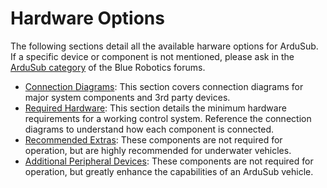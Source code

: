 # Hardware Options

The following sections detail all the available harware options for ArduSub. If a specific device or component is not mentioned, please ask in the [ArduSub category](https://discuss.bluerobotics.com/c/bluerov2-ardusub/ardusub/16) of the Blue Robotics forums.

* [Connection Diagrams](/introduction/hardware-options/connection-diagrams.md): This section covers connection diagrams for major system components and 3rd party devices.
* [Required Hardware](/introduction/hardware-options/required-hardware.md): This section details the minimum hardware requirements for a working control system. Reference the connection diagrams to understand how each component is connected.
* [Recommended Extras](/introduction/hardware-options/recommended-extras.md): These components are not required for operation, but are highly recommended for underwater vehicles.
* [Additional Peripheral Devices](/introduction/hardware-options/additional-peripheral-devices.md): These components are not required for operation, but greatly enhance the capabilities of an ArduSub vehicle.
      
